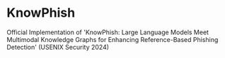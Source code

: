 # KnowPhish
Official Implementation of 'KnowPhish: Large Language Models Meet Multimodal Knowledge Graphs for Enhancing Reference-Based Phishing Detection' (USENIX Security 2024)
